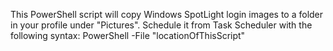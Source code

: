 This PowerShell script will copy Windows SpotLight login images to a folder in your profile under "Pictures".
Schedule it from Task Scheduler with the following syntax: PowerShell -File "locationOfThisScript"